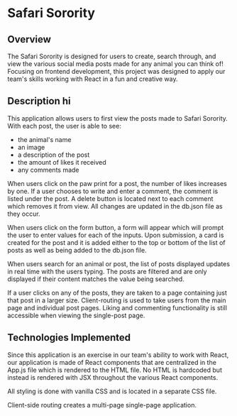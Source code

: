 # Safari Sorority

## Overview

The Safari Sorority is designed for users to create, search through, and view the various social media posts made for any animal you can think of!  Focusing on frontend development, this project was designed to apply our team's skills working with React in a fun and creative way.

## Description hi

This application allows users to first view the posts made to Safari Sorority.  With each post, the user is able to see:
* the animal's name
* an image
* a description of the post
* the amount of likes it received
* any comments made

When users click on the paw print for a post, the number of likes increases by one.  If a user chooses to write and enter a comment, the comment is listed under the post.  A delete button is located next to each comment which removes it from view.  All changes are updated in the db.json file as they occur.

When users click on the form button, a form will appear which will prompt the user to enter values for each of the inputs.  Upon submission, a card is created for the post and it is added either to the top or bottom of the list of posts as well as being added to the db.json file.

When users search for an animal or post, the list of posts displayed updates in real time with the users typing.  The posts are filtered and are only displayed if their content matches the value being searched.

If a user clicks on any of the posts, they are taken to a page containing just that post in a larger size.  Client-routing is used to take users from the main page and individual post pages.  Liking and commenting functionality is still accessible when viewing the single-post page.

## Technologies Implemented

Since this application is an exercise in our team's ability to work with React, our application is made of React components that are centralized in the App.js file which is rendered to the HTML file.  No HTML is hardcoded but instead is rendered with JSX throughout the various React components.

All styling is done with vanilla CSS and is located in a separate CSS file.

Client-side routing creates a multi-page single-page application.